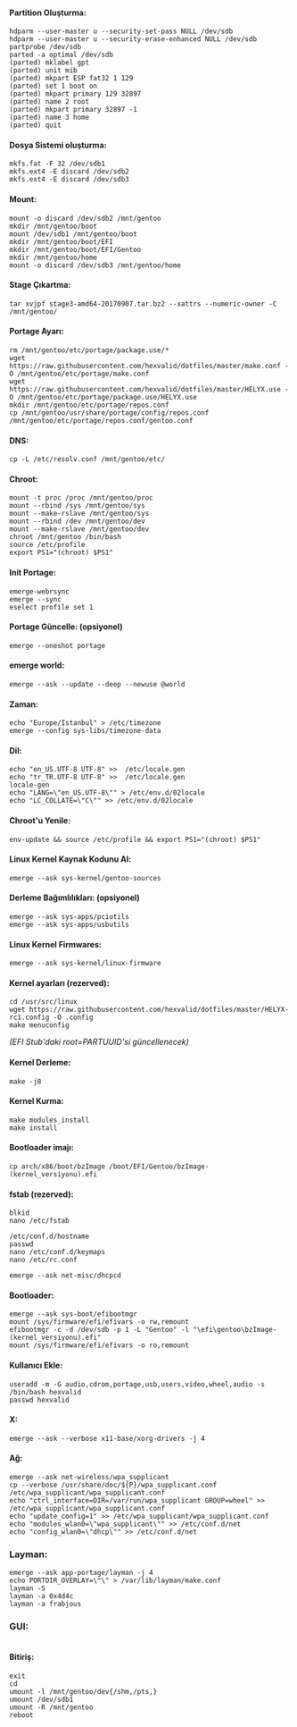 #### Partition Oluşturma:
```
hdparm --user-master u --security-set-pass NULL /dev/sdb
hdparm --user-master u --security-erase-enhanced NULL /dev/sdb
partprobe /dev/sdb
parted -a optimal /dev/sdb
(parted) mklabel gpt
(parted) unit mib
(parted) mkpart ESP fat32 1 129
(parted) set 1 boot on
(parted) mkpart primary 129 32897
(parted) name 2 root
(parted) mkpart primary 32897 -1
(parted) name 3 home
(parted) quit
```

#### Dosya Sistemi oluşturma:
```
mkfs.fat -F 32 /dev/sdb1
mkfs.ext4 -E discard /dev/sdb2
mkfs.ext4 -E discard /dev/sdb3
```

#### Mount:
```
mount -o discard /dev/sdb2 /mnt/gentoo
mkdir /mnt/gentoo/boot
mount /dev/sdb1 /mnt/gentoo/boot
mkdir /mnt/gentoo/boot/EFI
mkdir /mnt/gentoo/boot/EFI/Gentoo
mkdir /mnt/gentoo/home
mount -o discard /dev/sdb3 /mnt/gentoo/home
```
#### Stage Çıkartma:
```
tar xvjpf stage3-amd64-20170907.tar.bz2 --xattrs --numeric-owner -C /mnt/gentoo/
```

#### Portage Ayarı:
```
rm /mnt/gentoo/etc/portage/package.use/*
wget https://raw.githubusercontent.com/hexvalid/dotfiles/master/make.conf -O /mnt/gentoo/etc/portage/make.conf
wget https://raw.githubusercontent.com/hexvalid/dotfiles/master/HELYX.use -O /mnt/gentoo/etc/portage/package.use/HELYX.use
mkdir /mnt/gentoo/etc/portage/repos.conf
cp /mnt/gentoo/usr/share/portage/config/repos.conf /mnt/gentoo/etc/portage/repos.conf/gentoo.conf
```

#### DNS:
```
cp -L /etc/resolv.conf /mnt/gentoo/etc/
```

#### Chroot:
```
mount -t proc /proc /mnt/gentoo/proc
mount --rbind /sys /mnt/gentoo/sys
mount --make-rslave /mnt/gentoo/sys
mount --rbind /dev /mnt/gentoo/dev
mount --make-rslave /mnt/gentoo/dev
chroot /mnt/gentoo /bin/bash
source /etc/profile
export PS1="(chroot) $PS1"
```

#### Init Portage:
```
emerge-webrsync
emerge --sync
eselect profile set 1
```

#### Portage Güncelle: (opsiyonel)
```
emerge --oneshot portage
```

#### emerge world:
```
emerge --ask --update --deep --newuse @world
```

#### Zaman:
```
echo "Europe/Istanbul" > /etc/timezone
emerge --config sys-libs/timezone-data
```

#### Dil:
```
echo "en_US.UTF-8 UTF-8" >>  /etc/locale.gen
echo "tr_TR.UTF-8 UTF-8" >>  /etc/locale.gen
locale-gen
echo "LANG=\"en_US.UTF-8\"" > /etc/env.d/02locale
echo "LC_COLLATE=\"C\"" >> /etc/env.d/02locale
```

#### Chroot'u Yenile:
```
env-update && source /etc/profile && export PS1="(chroot) $PS1"
```
#### Linux Kernel Kaynak Kodunu Al:
```
emerge --ask sys-kernel/gentoo-sources
```

#### Derleme Bağımlılıkları: (opsiyonel)
```
emerge --ask sys-apps/pciutils
emerge --ask sys-apps/usbutils
```
#### Linux Kernel Firmwares:
```
emerge --ask sys-kernel/linux-firmware
```

#### Kernel ayarları (rezerved):
```
cd /usr/src/linux
wget https://raw.githubusercontent.com/hexvalid/dotfiles/master/HELYX-rc1.config -O .config
make menuconfig
```
*(EFI Stub'daki root=PARTUUID'si güncellenecek)*

#### Kernel Derleme:
```
make -j8
```

#### Kernel Kurma:
```
make modules_install
make install
```

#### Bootloader imajı:
```
cp arch/x86/boot/bzImage /boot/EFI/Gentoo/bzImage-(kernel_versiyonu).efi
```

#### fstab (rezerved):
```
blkid
nano /etc/fstab
```

```
/etc/conf.d/hostname
passwd
nano /etc/conf.d/keymaps
nano /etc/rc.conf

emerge --ask net-misc/dhcpcd
```

#### Bootloader:
```
emerge --ask sys-boot/efibootmgr
mount /sys/firmware/efi/efivars -o rw,remount
efibootmgr -c -d /dev/sdb -p 1 -L "Gentoo" -l "\efi\gentoo\bzImage-(kernel_versiyonu).efi"
mount /sys/firmware/efi/efivars -o ro,remount
```

#### Kullanıcı Ekle:
```
useradd -m -G audio,cdrom,portage,usb,users,video,wheel,audio -s /bin/bash hexvalid
passwd hexvalid
```

#### X:
```
emerge --ask --verbose x11-base/xorg-drivers -j 4
```

#### Ağ:
```
emerge --ask net-wireless/wpa_supplicant
cp --verbose /usr/share/doc/${P}/wpa_supplicant.conf /etc/wpa_supplicant/wpa_supplicant.conf
echo "ctrl_interface=DIR=/var/run/wpa_supplicant GROUP=wheel" >> /etc/wpa_supplicant/wpa_supplicant.conf
echo "update_config=1" >> /etc/wpa_supplicant/wpa_supplicant.conf
echo "modules_wlan0=\"wpa_supplicant\"" >> /etc/conf.d/net
echo "config_wlan0=\"dhcp\"" >> /etc/conf.d/net
```

### Layman:
```
emerge --ask app-portage/layman -j 4
echo PORTDIR_OVERLAY=\"\" > /var/lib/layman/make.conf
layman -S
layman -a 0x4d4c
layman -a frabjous
```

### GUI:
```

```

#### Bitiriş:
```
exit
cd
umount -l /mnt/gentoo/dev{/shm,/pts,}
umount /dev/sdb1
umount -R /mnt/gentoo
reboot
```
